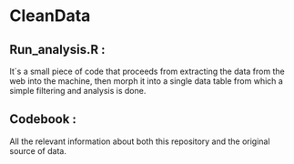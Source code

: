 # CleanData

## Run_analysis.R :
It´s a small piece of code that proceeds from extracting the data from the web into the machine, 
then morph it into a single data table from which a simple filtering and analysis is done.


## Codebook :
All the relevant information about both this repository and the original source of data.




